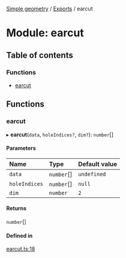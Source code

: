 [Simple geometry](../README.md) / [Exports](../modules.md) / earcut

# Module: earcut

## Table of contents

### Functions

- [earcut](earcut.md#earcut)

## Functions

### earcut

▸ **earcut**(`data`, `holeIndices?`, `dim?`): `number`[]

#### Parameters

| Name | Type | Default value |
| :------ | :------ | :------ |
| `data` | `number`[] | `undefined` |
| `holeIndices` | `number`[] | `null` |
| `dim` | `number` | `2` |

#### Returns

`number`[]

#### Defined in

[earcut.ts:18](https://github.com/RodionNikolaev/simple-geometry/blob/da1538f/src/earcut.ts#L18)
